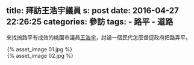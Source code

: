 title: 拜訪王浩宇議員
s: post
date: 2016-04-27 22:26:25
categories: 參訪
tags:
    - 路平
    - 道路
---

來找搞路平有成效的桃園市議員[王浩宇](https://www.facebook.com/hauyu.wang)，討論一個民代怎麼督促政府把路弄平。

<div style="max-width: 500px; margin: auto;">{% asset_image 01.jpg %}</div>

<!-- more -->

<div style="max-width: 500px; margin: auto;">{% asset_image 02.jpg %}</div>

